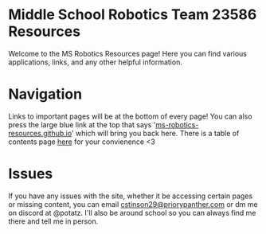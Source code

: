 # Middle School Robotics Team 23586 Resources

Welcome to the MS Robotics Resources page! Here you can find various applications, links, and any other helpful information.

# Navigation
Links to important pages will be at the bottom of every page! You can also press the large blue link at the top that says '[ms-robotics-resources.github.io](https://potatzz.github.io/ms-robotics-resources.github.io/)' which will bring you back here.
There is a table of contents page [here](https://potatzz.github.io/ms-robotics-resources.github.io/table_of_contents.html) for your convienence <3

# Issues
If you have any issues with the site, whether it be accessing certain pages or missing content, you can email [cstinson29@priorypanther.com](mailto:cstinson29@priorypanther.com) or dm me on discord at @potatz.
I'll also be around school so you can always find me there and tell me in person.
